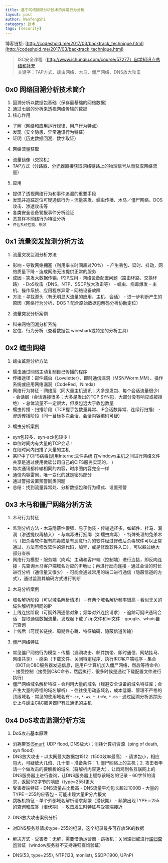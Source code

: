 ```yaml
---
title: 基于网络回溯分析技术的异常行为分析
layout: post
author: WenfengShi
category: 技术
tags: [security]
---
```

博客链接: [http://codeshold.me/2017/03/backtrack_technique.html](http://codeshold.me/2017/03/backtrack_technique.html)

> ISC安全课程（http://www.ichunqiu.com/course/57277）自学知识点总结和补充  
> 关键字：TAP方式、蠕虫网络、木马、僵尸网络、DNS放大攻击

## 0x0 网络回溯分析技术简介
1. 回溯分析以数据包基础（保存最基础的网络数据）
2. 通过七层的分析来透视网络传输的数据
3. 核心作用
- 了解（网络和应用运行规律、用户行为特点）
- 发现（安全隐患、异常通讯行为特征）
- 证明（历史数据回溯、数字取证）
4. 网络流量获取
- 流量镜像（交换机）
- TAP方式（分路器、分光器直接获取网络链路上的物理信号从而获取网络流量）
5. 应用
- 提供了透视网络行为和事件追溯的重要手段
- 发现并追踪定位可疑通信行为
        - 流量突发、蠕虫传播、木马／僵尸网络、DOS攻击、渗透攻击等
- 各类安全设备警报事件分析验证
- 恶意样本网络行为特征分析
- `评估系统性能、瓶颈`
        
## 0x1 流量突发监测分析方法
1. 流量突发监测分析方法
- 影响
        - 导致网络拥塞（利用率长时间超过70%）
        - 产生丢包、延时、抖动，网络质量下降
        - 造成网络无法提供正常的服务
- 成因
        - 突发大数据传输，P2P应用
        - 网络设备配置问题（路由环路、交换环路）
        - DoS攻击（DNS、NTP、SSDP放大攻击等）
        - 蠕虫、病毒爆发
        - 主机、操作系统、应用程序异常
        - 网络设备故障
- 方法
        - 寻找源头（有无明显大流量的应用、主机、会话）
        - 进一步判断产生的原因（网络行为分析，DOS？配合原始数据包解码分析协助定位）
2. 流量突发分析案例
- 科来网络回溯分析系统
- 定位、行为分析（查看数据包 wireshark或特定的分析工具）

## 0x2 蠕虫网络
1. 蠕虫监测分析方法
- 蠕虫通过网络主动复制自己传播的程序
- 传播途径：邮件蠕虫（Loveletter）、即时通信漏洞（MSN/Worm.MM）、操作系统或应用网络漏洞（CodeRed，Nimda）
- 网络行为特征
        - 网络层（同大量主机通讯；大多是发包、每个会话流量很少）
        - 会话层（会话连接很多；大多是发出的TCP SYN包，大部分没有响应或被拒绝）
        - 总体流量不一定很大，但发包远大于收包数量
- 蠕虫传播
        - 扫描阶段（TCP握手包数量异常、IP会话数异常、连续行扫描）
        - 渗透传播阶段（同一目标多次会话、会话内容编码可疑）

2. 蠕虫分析案例
- syn包较多、syn-ack包较少！
- 单位时间内有大量的TCP会话！
- 在段时间内扫描了大量的主机
- 某IP中了CIFS病毒(通用Internet文件系统 在windows主机之间进行网络文件共享是通过使用微软公司自己的CIFS服务实现的。
)
- 每次通讯都传输相同的内容，时序图内容完全一样
- 通信内容雷同，唯一变化的就是密码部分
- 通过警报设置预警同类问题
- 总结：找到流量异常处、分析数据包和行为模式、设置预警

## 0x3 木马和僵尸网络分析方法
1. 木马行为特征
- 监测分析方法
        - 木马隐蔽性很强、易于伪装
        - 传输途径多，如邮件、挂马、漏洞（渗透提权再植入）
        - 与病毒进行捆绑（如蠕虫病毒）
        - 特殊处理的兔杀木马（把杀毒软件报有病毒或是有恶意行为的软件经过修改后杀毒软件可以正常通过，方法有修改软件的源代码，加壳，或是修改软件入口），可以躲过绝大部分查杀
- 网络行为模型
        - 服务端（肉鸡）主动和客户端（控制端）进行连接，即反向连接
        - 先查询木马客户端域名对应的IP地址；再进行反向连接
        - 通过会话的时长进行分析（通信量又很少）
        - 可能会通过常用的端口进行通信（隐蔽信道的方式），通过监测其编码方式进行判断
2. 木马分析案例
- 域名解析阶段（可以域名解析请求）
        - 有两个域名解析频率很高
        - 看似无关的域名解析到相同的IP
- 上线连接阶段（可疑外网通信对象；频繁对外连接请求）
        - 追踪可疑IP通讯会话
        - 提取通信数据流量，发现起下载了zip文件和ini文件
        - google、whois自己查询
- 上线后（可疑长链接、周期性心跳、特征编码、隐蔽信道传输）
3. 僵尸网络特征
- 常见僵尸网络行为模型
        - 传播（漏洞攻击、邮件携带、即时通信、网站挂马、网络共享）
        - 感染（下载文件、关闭特定程序、执行IRC客户端程序
        - 集合（BOT向C&C服务器发送信息，是用户计算机加入僵尸网络，然后等待命令）
        - 接受控制（接受到C&C命令，然后执行，很多时候是通过下载配置文件进行执行）
- 僵尸网络域名解析特征
        - 会利用大量的域名（规避安全设备的域名特征库；会产生大量的奇怪的域名解析）
        - 往往使用动态域名，成本低廉、管理不严格的顶级域名
        - 常见的使用域名有`*.cc`, `*.ws`, `*.info`, `*.do`
        - 通过回溯分析追踪历史上与蠕虫C&C服务器IP有过通讯的主机
        
## 0x4 DoS攻击监测分析方法
1. DoS攻击基本原理
- 消耗带宽([Smurf][1], UDP flood, DNS放大)；消耗计算机资源（ping of death, syn flood）
- DNS放大攻击
        - 以太网最大数据包1512（1500效率最高）
        - 请求包小，相应包大，可疑放大几倍、几十倍
        - 准备条件：1. 僵尸网络上的主机；2. 攻击者申请一个做攻击的要解析的域名（将解析内容更大），让肉鸡到各互联网上的DNS服务器上进行查询，让DNS服务器上缓存该域名的记录
        - 60字节的请求，返回512字节的响应（type=255)更大
- 受害者端特征
        - DNS流量占比极高
        - DNS流量平均包长超过1000B
        - 大量的TYPE＝255的应答包
        - 可能出现大量IP分片报文
- 跳板机特征
        - 单个外部域名解析请求频繁（潜伏期）
        - 频繁出现TYPE＝255的查询和应答（潜伏期）
        - 攻击发生时特征与受害端接近
2. DNS放大攻击案例分析
- 对DNS服务器请求type=255的纪录，这个纪录最多可存放5K的数据
- 解决方式
        - 受害者：无解，需要借助运营商
        - 跳板机：关闭递归或进行[递归查询][2]验证（window服务器不支持递归查询验证）
- DNS(53, type=255), NTP(123, monlist), SSDP(1900, UPnP)
        


  [1]: http://blog.csdn.net/wdkirchhoff/article/details/45560513
  [2]: http://blog.csdn.net/wuchuanpingstone/article/details/6720723
